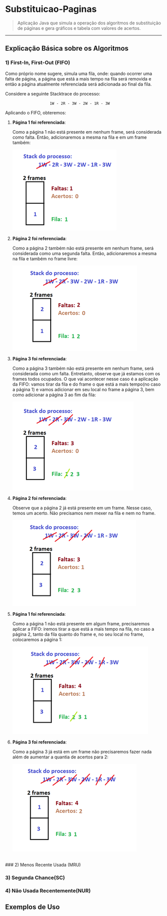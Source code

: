 # Substituicao-Paginas
> Aplicação Java que simula a operação dos algoritmos de substituição de páginas e gera gráficos e tabela com valores de acertos.
---

## Explicação Básica sobre os Algoritmos

### 1) First-In, First-Out (FIFO)

Como próprio nome sugere, simula uma fila, onde: quando ocorrer uma falta de página, a página que está a mais tempo na fila será removida e então a página atualmente referenciada será adicionada ao final da fila.

Considere a seguinte Stacktrace do processo:

```
                    1W - 2R - 3W - 2W - 1R - 3W
```

Aplicando o FIFO, obteremos:

1. **Página 1 foi referenciada**:

    Como a página 1 não está presente em nenhum frame, será considerada como falta. Então, adicionaremos a mesma na fila e em um frame também:

    <img src="FIFO/1.PNG">

2. **Página 2 foi referenciada**:
     
    Como a página 2 também não está presente em nenhum frame, será considerada como uma segunda falta. Então, adicionaremos a mesma na fila e também no frame livre:
    
    <img src="FIFO/2.PNG">

3. **Página 3 foi referenciada**:

    Como a página 3 também não está presente em nenhum frame, será considerada como um falta. Entretanto, observe que já estamos com os frames todos ocupados. O que vai acontecer nesse caso é a aplicação da FIFO: vamos tirar da fila e do frame o que está a mais tempo(no caso a página 1) e vamos adicionar em seu local no frame a página 3, bem como adicionar a página 3 ao fim da fila:

    <img src="FIFO/3.PNG">

4. **Página 2 foi referenciada**:

    Observe que a página 2 já está presente em um frame. Nesse caso, temos um acerto. Não precisamos nem mexer na fila e nem no frame.

    <img src="FIFO/4.PNG">

5. **Página 1 foi referenciada**:

    Como a página 1 não está presente em algum frame, precisaremos aplicar a FIFO: iremos tirar a que está a mais tempo na fila, no caso a página 2, tanto da fila quanto do frame e, no seu local no frame, colocaremos a página 1:

    <img src="FIFO/5.PNG">

6. **Página 3 foi referenciada**:

    Como a página 3 já está em um frame não precisaremos fazer nada além de aumentar a quantia de acertos para 2:

    <img src="FIFO/6.PNG">

<br/>
### 2) Menos Recente Usada (MRU)

### 3) Segunda Chance(SC)

### 4) Não Usada Recentemente(NUR)

## Exemplos de Uso
